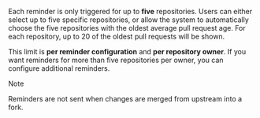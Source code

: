 Each reminder is only triggered for up to **five** repositories. Users can either select up to five specific repositories, or allow the system to automatically choose the five repositories with the oldest average pull request age. For each repository, up to 20 of the oldest pull requests will be shown.

This limit is **per reminder configuration** and **per repository owner**. If you want reminders for more than five repositories per owner, you can configure additional reminders.

> [!NOTE]
> Reminders are not sent when changes are merged from upstream into a fork.
